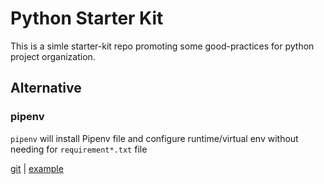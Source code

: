 # Python Starter Kit

This is a simle starter-kit repo promoting some good-practices for python project organization.

## Alternative
### pipenv
`pipenv` will install Pipenv file and configure runtime/virtual env without needing for `requirement*.txt` file

[git](https://pypi.org/project/pipenv/) | [example](https://github.com/apiad/python-starter-pack)
